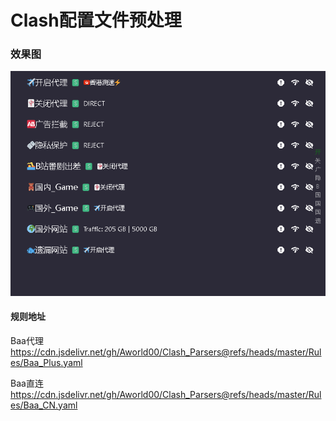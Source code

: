 # Clash配置文件预处理

### 效果图
![](https://github.com/Aworld00/Clash_Parsers/blob/master/Image/clash%E9%A2%84%E5%A4%84%E7%90%86%E9%85%8D%E7%BD%AE%E6%95%88%E6%9E%9C.png?raw=true)
#### 规则地址
Baa代理
https://cdn.jsdelivr.net/gh/Aworld00/Clash_Parsers@refs/heads/master/Rules/Baa_Plus.yaml

Baa直连
https://cdn.jsdelivr.net/gh/Aworld00/Clash_Parsers@refs/heads/master/Rules/Baa_CN.yaml
